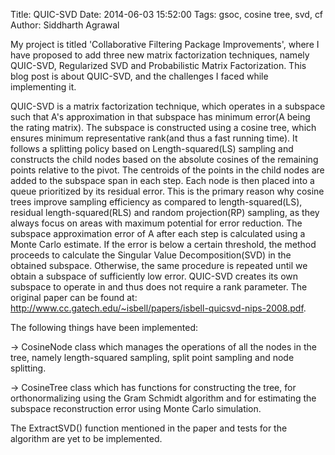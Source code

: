 Title: QUIC-SVD
Date: 2014-06-03 15:52:00 
Tags: gsoc, cosine tree, svd, cf 
Author: Siddharth Agrawal

My project is titled 'Collaborative Filtering Package Improvements', where I have proposed to add three new matrix factorization techniques, namely QUIC-SVD, Regularized SVD and Probabilistic Matrix Factorization. This blog post is about QUIC-SVD, and the challenges I faced while implementing it.

QUIC-SVD is a matrix factorization technique, which operates in a subspace such that A's approximation in that subspace has minimum error(A being the rating matrix). The subspace is constructed using a cosine tree, which ensures minimum representative rank(and thus a fast running time). It follows a splitting policy based on Length-squared(LS) sampling and constructs the child nodes based on the absolute cosines of the remaining points relative to the pivot. The centroids of the points in the child nodes are added to the subspace span in each step. Each node is then placed into a queue prioritized by its residual error. This is the primary reason why cosine trees improve sampling efficiency as compared to length-squared(LS), residual length-squared(RLS) and random projection(RP) sampling, as they always focus on areas with maximum potential for error reduction. The subspace approximation error of A after each step is calculated using a Monte Carlo estimate. If the error is below a certain threshold, the method proceeds to calculate the Singular Value Decomposition(SVD) in the obtained subspace. Otherwise, the same procedure is repeated until we obtain a subspace of sufficiently low error. QUIC-SVD creates its own subspace to operate in and thus does not require a rank parameter. The original paper can be found at: http://www.cc.gatech.edu/~isbell/papers/isbell-quicsvd-nips-2008.pdf.

The following things have been implemented:

-> CosineNode class which manages the operations of all the nodes in the tree, namely length-squared sampling, split point sampling and node splitting.

-> CosineTree class which has functions for constructing the tree, for orthonormalizing using the Gram Schmidt algorithm and for estimating the subspace reconstruction error using Monte Carlo simulation.

The ExtractSVD() function mentioned in the paper and tests for the algorithm are yet to be implemented.
